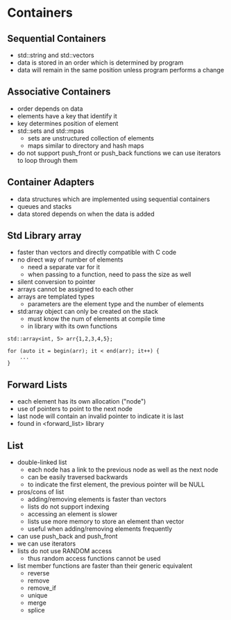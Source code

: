 # Containers

## Sequential Containers
- std::string and std::vectors
- data is stored in an order which is determined by program
- data will remain in the same position unless program performs a change

## Associative Containers
- order depends on data
- elements have a key that identify it
- key determines position of element
- std::sets and std::mpas
    - sets are unstructured collection of elements
    - maps similar to directory and hash maps
- do not support push_front or push_back functions
we can use iterators to loop through them

## Container Adapters
- data structures which are implemented using sequential containers
- queues and stacks
- data stored depends on when the data is added

## Std Library array
- faster than vectors and directly compatible with C code
- no direct way of number of elements
    - need a separate var for it
    - when passing to a function, need to pass the size as well
- silent conversion to pointer
- arrays cannot be assigned to each other
- arrays are templated types
    - parameters are the element type and the number of elements
- std:array object can only be created on the stack
    - must know the num of elements at compile time
    - in <array> library with its own functions

```
std::array<int, 5> arr{1,2,3,4,5};

for (auto it = begin(arr); it < end(arr); it++) {
    ...
}
```

## Forward Lists
- each element has its own allocation ("node")
- use of pointers to point to the next node
- last node will contain an invalid pointer to indicate it is last
- found in <forward_list> library

## List
- double-linked list
    - each node has a link to the previous node as well as the next node
    - can be easily traversed backwards
    - to indicate the first element, the previous pointer will be NULL
- pros/cons of list
    - adding/removing elements is faster than vectors
    - lists do not support indexing
    - accessing an element is slower
    - lists use more memory to store an element than vector
    - useful when adding/removing elements frequently
- can use push_back and push_front
- we can use iterators
- lists do not use RANDOM access
    - thus random access functions cannot be used
- list member functions are faster than their generic equivalent
    - reverse
    - remove
    - remove_if
    - unique
    - merge
    - splice

